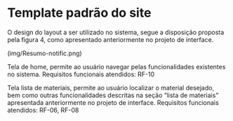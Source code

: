 # Template padrão do site 

 O design do layout a ser utilizado no sistema, segue  a disposição proposta pela figura 4, como apresentado anteriormente no projeto de interface. 

(img/Resumo-notific.png)


Tela de home, permite ao usuário navegar pelas funcionalidades existentes no sistema.  Requisitos funcionais atendidos: RF-10 
<img/>

Tela lista de materiais, permite ao usuário localizar o material desejado, bem como outras funcionalidades descritas na seção “lista de materiais” apresentada anteriormente no projeto de interface. Requisitos funcionais atendidos: RF-06, RF-08 

<img/>

